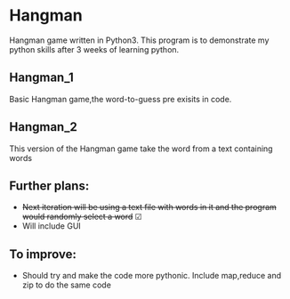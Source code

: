 # Hangman
<p>Hangman game written in Python3. This program is to demonstrate my python skills after 3 weeks of learning python.</p>

## Hangman_1 
<p> Basic Hangman game,the word-to-guess pre exisits in code. </p>

## Hangman_2
<p> This version of the Hangman game take the word from a text containing words</p>

## Further plans:
- ~~Next iteration will be using a text file with words in it and the program would randomly select a word~~ &#x2611;
- Will include GUI 

## To  improve:
- Should try and make the code more pythonic. Include map,reduce and zip to do the same code

